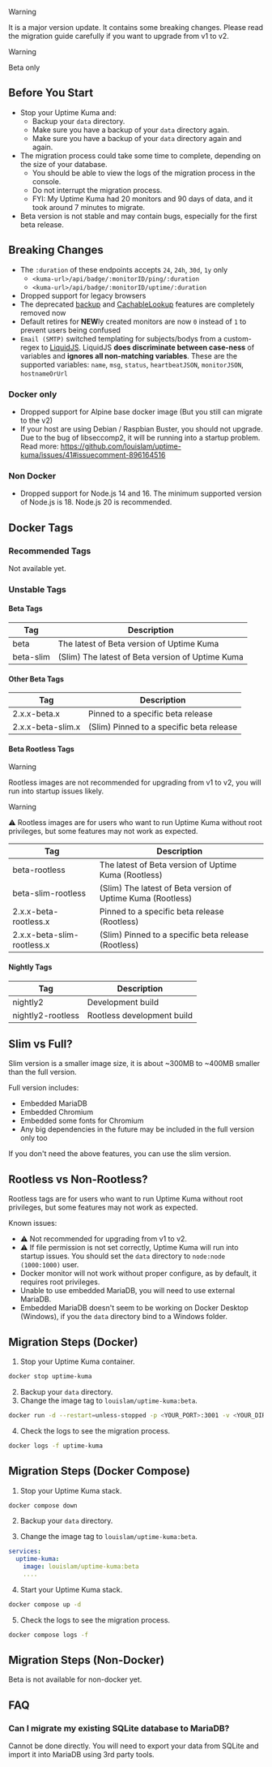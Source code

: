 > [!WARNING] 
> It is a major version update. It contains some breaking changes. Please read the migration guide carefully if you want to upgrade from v1 to v2.

> [!WARNING] 
> Beta only

## Before You Start

- Stop your Uptime Kuma and:
   - Backup your `data` directory.
   - Make sure you have a backup of your `data` directory again.
   - Make sure you have a backup of your `data` directory again and again.
- The migration process could take some time to complete, depending on the size of your database.
   - You should be able to view the logs of the migration process in the console.
   - Do not interrupt the migration process.
   - FYI: My Uptime Kuma had 20 monitors and 90 days of data, and it took around 7 minutes to migrate.
- Beta version is not stable and may contain bugs, especially for the first beta release.


## Breaking Changes

- The `:duration` of these endpoints accepts `24`, `24h`, `30d`, `1y` only
  - `<kuma-url>/api/badge/:monitorID/ping/:duration`
  - `<kuma-url>/api/badge/:monitorID/uptime/:duration`
- Dropped support for legacy browsers
- The deprecated [backup](https://github.com/louislam/uptime-kuma/pull/3892) and [CachableLookup](https://github.com/louislam/uptime-kuma/issues/3762) features are completely removed now
- Default retires for **NEW**ly created monitors are now `0` instead of `1` to prevent users being confused
- `Email (SMTP)` switched templating for subjects/bodys from a custom-regex to [LiquidJS](https://liquidjs.com/).
  LiquidJS **does discriminate between case-ness** of variables and **ignores all non-matching variables**.
  These are the supported variables: `name`, `msg`, `status`, `heartbeatJSON`, `monitorJSON`, `hostnameOrUrl`

### Docker only
- Dropped support for Alpine base docker image (But you still can migrate to the v2)
- If your host are using Debian / Raspbian Buster, you should not upgrade. Due to the bug of libseccomp2, it will be running into a startup problem. Read more: https://github.com/louislam/uptime-kuma/issues/41#issuecomment-896164516

### Non Docker
- Dropped support for Node.js 14 and 16. The minimum supported version of Node.js is 18. Node.js 20 is recommended.

## Docker Tags

### Recommended Tags

Not available yet.

<!--



| Tag        | Description                                      |
|------------|--------------------------------------------------|
| 2          | Latest version of v2 (Recommended)               |
| 2-slim     | (Slim) Latest version of v2                      |

### Other Tags

| Tag        | Description                                      |
|------------|--------------------------------------------------|
| 2.x.x      | Version pinned to a specific release             |
| 2.x.x-slim | (Slim) Latest version of v2 pinned to a specific release |
| next       | Lastest version of Uptime Kuma                   |
| next-slim  | (Slim) Latest version of Uptime Kuma             |

### Rootless Tags


| Tag        | Description                                      |
|------------|--------------------------------------------------|
| 2-rootless | Latest version of v2 (Rootless)                  |
| 2-slim-rootless | (Slim) Latest version of v2 (Rootless)          |
| 2.x.x-rootless | Pinned to a specific release (Rootless)         |
| 2.x.x-slim-rootless | (Slim) Pinned to a specific release (Rootless) |

-->

### Unstable Tags

#### Beta Tags

| Tag                | Description                               |
|--------------------|-------------------------------------------|
| beta               | The latest of Beta version of Uptime Kuma |
| beta-slim          | (Slim) The latest of Beta version of Uptime Kuma |

#### Other Beta Tags

| Tag                | Description                               |
|--------------------|-------------------------------------------|
| 2.x.x-beta.x       | Pinned to a specific beta release         |
| 2.x.x-beta-slim.x  | (Slim) Pinned to a specific beta release  |

#### Beta Rootless Tags

> [!WARNING]
> Rootless images are not recommended for upgrading from v1 to v2, you will run into startup issues likely.

> [!WARNING] 
> ⚠️ Rootless images are for users who want to run Uptime Kuma without root privileges, but some features may not work as expected.

| Tag                | Description                               |
|--------------------|-------------------------------------------|
| beta-rootless      | The latest of Beta version of Uptime Kuma (Rootless) |
| beta-slim-rootless | (Slim) The latest of Beta version of Uptime Kuma (Rootless) |
| 2.x.x-beta-rootless.x | Pinned to a specific beta release (Rootless) |
| 2.x.x-beta-slim-rootless.x | (Slim) Pinned to a specific beta release (Rootless) |

#### Nightly Tags

| Tag                | Description                               |
|--------------------|-------------------------------------------|
| nightly2           | Development build                         |
| nightly2-rootless  | Rootless development build                |

## Slim vs Full?

Slim version is a smaller image size, it is about ~300MB to ~400MB smaller than the full version.

Full version includes:
- Embedded MariaDB
- Embedded Chromium
- Embedded some fonts for Chromium
- Any big dependencies in the future may be included in the full version only too

If you don't need the above features, you can use the slim version.

## Rootless vs Non-Rootless?

Rootless tags are for users who want to run Uptime Kuma without root privileges, but some features may not work as expected.

Known issues:
- ⚠️ Not recommended for upgrading from v1 to v2.
- ⚠️ If file permission is not set correctly, Uptime Kuma will run into startup issues. You should set the `data` directory to `node:node (1000:1000)` user. 
- Docker monitor will not work without proper configure, as by default, it requires root privileges.
- Unable to use embedded MariaDB, you will need to use external MariaDB.
- Embedded MariaDB doesn't seem to be working on Docker Desktop (Windows), if you the `data` directory bind to a Windows folder.

## Migration Steps (Docker)

1. Stop your Uptime Kuma container.

```bash
docker stop uptime-kuma
```

2. Backup your `data` directory.
3. Change the image tag to `louislam/uptime-kuma:beta`.

```bash
docker run -d --restart=unless-stopped -p <YOUR_PORT>:3001 -v <YOUR_DIR OR VOLUME>:/app/data --name uptime-kuma louislam/uptime-kuma:beta
```

4. Check the logs to see the migration process.

```bash
docker logs -f uptime-kuma
```

## Migration Steps (Docker Compose)

1. Stop your Uptime Kuma stack.

```bash
docker compose down
```

2. Backup your `data` directory.

3. Change the image tag to `louislam/uptime-kuma:beta`.

```yaml
services:
  uptime-kuma:
    image: louislam/uptime-kuma:beta
    ....
```

4. Start your Uptime Kuma stack.

```bash
docker compose up -d
```

5. Check the logs to see the migration process.

```bash
docker compose logs -f
```

## Migration Steps (Non-Docker)

Beta is not available for non-docker yet.

<!--
1. Stop your Uptime Kuma.

```bash
pm2 stop uptime-kuma
```

2. Backup your `data` directory.
3. Check your Node.js version, the minimum supported version is 18. Node.js 20 is recommended.

```bash
node --version
```
-->


## FAQ

### Can I migrate my existing SQLite database to MariaDB?

Cannot be done directly. You will need to export your data from SQLite and import it into MariaDB using 3rd party tools.
